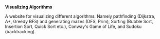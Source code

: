 **Visualizing Algorithms**

A website for visualizing different algorithms. 
Namely pathfinding (Dijkstra, A*, Greedy BFS) and generating mazes (DFS, Prim), Sorting (Bubble Sort, Insertion Sort, Quick Sort etc.), Conway's Game of Life, and Sudoku (backtracking).
